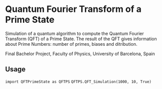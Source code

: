 # Quantum Fourier Transform of a Prime State
Simulation of a quantum algorithm to compute the Quantum Fourier Transform (QFT) of a Prime State. The result of the QFT gives information about Prime Numbers: number of primes, biases and ditribution.

Final Bachelor Project, Faculty of Physics, University of Barcelona, Spain

## Usage

  `import QFTPrimeState as QFTPS`
  `QFTPS.QFT_Simulation(1000, 10, True)`
